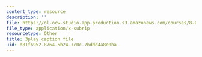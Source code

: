 ```yaml
---
content_type: resource
description: ''
file: https://ol-ocw-studio-app-production.s3.amazonaws.com/courses/8-01sc-classical-mechanics-fall-2016/d81f695287645b247c0c7bddd4a8e0ba_7WDiK3flILc.srt
file_type: application/x-subrip
resourcetype: Other
title: 3play caption file
uid: d81f6952-8764-5b24-7c0c-7bddd4a8e0ba
---
```

